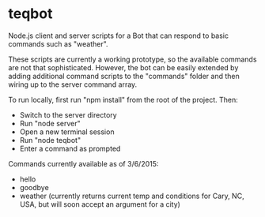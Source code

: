 # teqbot
Node.js client and server scripts for a Bot that can respond to basic commands such as "weather". 

These scripts are currently a working prototype, so the available commands are not that sophisticated. However, the bot can be easily extended 
by adding additional command scripts to the "commands" folder and then wiring up to the server command
array.

To run locally, first run "npm install" from the root of the project. Then:
- Switch to the server directory
- Run "node server"
- Open a new terminal session
- Run "node teqbot"
- Enter a command as prompted

Commands currently available as of 3/6/2015:
- hello
- goodbye
- weather (currently returns current temp and conditions for Cary, NC, USA, but will soon accept an argument for a city)

